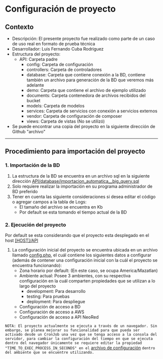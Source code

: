 # Configuración de proyecto

## Contexto

+ Descripción: El presente proyecto fue realizado como parte de un caso de uso real en formato de prueba técnica
+ Desarrollador: Luis Fernando Cuba Rodriguez
+ Estructura del proyecto:
  + API: Carpeta padre
    + config: Carpeta de configuración
    + controllers: Carpeta de controladores
    + database: Carpeta que contiene conexión a la BD, contiene también un archivo para generación de la BD que veremos más adelante
    + demo: Carpeta que contiene el archivo de ejemplo utilizado
    + documents: Carpeta contenedora de archivos recibidos del bucket
    + models: Carpeta de modelos
    + services: Carpeta de servicios con conexión a servicios externos
    + vendor: Carpeta de configuración de composer
    + views: Carpeta de vistas (No se utilizó)
+ Se puede encontrar una copia del proyecto en la siguiente dirección de Github "archivo"

---

## Procedimiento para importación del proyecto

### 1. Importación de la BD

  1. La estructura de la BD se encuentra en un archivo sql en la siguiente dirección [API/database/importacion_automatica__big_query.sql](API/database/importacion_automatica__big_query.sql)
  2. Solo requiere realizar la importación en su programa administrador de BD preferido
  3. Tener en cuenta las siguiente consideraciones si desea editar el código o agregar campos a la tabla de Logs:
     + El tamaño del archivo se encuentra en Kb
     + Por default se esta tomando el tiempo actual de la BD

### 2. Ejecución del proyecto
  
  Por default se esta considerando que el proyecto esta desplegado en el host [[HOST]/API](http://[HOST]/API/)

  1. La configuración inicial del proyecto se encuentra ubicada en un archivo llamado [config.php](API/config/config.php), el cuál contiene los siguientes datos a configurar (además de contener una configuración inicial con la cuál el proyecto se encuentra funcionando):
     + Zona horario por default: (En este caso, se ocupa America/Mazatlan)
     + Ambiente actual: Posee 3 ambientes, con su respectiva configuración en la cuál comparten propiedades que se utilizan a lo largo del proyecto
        + development: Para desarrollo
        + testing: Para pruebas
        + deployment: Para despliegue
     + Configuración de acceso a BD
     + Configuración de acceso a AWS
     + Configuración de acceso a API NeoRed
  
  ```NOTA: El proyecto actualmente se ejecuta a través de un navegador. Sin embargo, se planea mejorar su funcionalidad para que pueda ser activado desde un CronJob una vez que se tenga acceso a la consola del servidor, para cambiar la configuración del tiempo en que se ejecuta dentro del navegador únicamente se requiere editar la propiedad "TIME_TO_EXEC_PROCESS_IN_SECONDS" en el``` [archivo de configuración](API/config/config.php) ```dentro del ambiente que se encuentre utilizando.```
